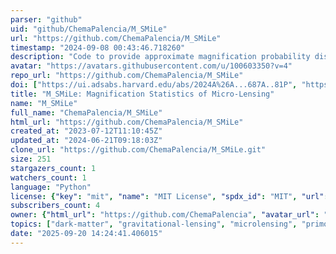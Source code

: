 ```yaml
---
parser: "github"
uid: "github/ChemaPalencia/M_SMiLe"
url: "https://github.com/ChemaPalencia/M_SMiLe"
timestamp: "2024-09-08 00:43:46.718260"
description: "Code to provide approximate magnification probability distributions under microlensing by compact objects such as stars or PBHs of strongly lensed stars."
avatar: "https://avatars.githubusercontent.com/u/100603350?v=4"
repo_url: "https://github.com/ChemaPalencia/M_SMiLe"
doi: ["https://ui.adsabs.harvard.edu/abs/2024A%26A...687A..81P", "https://ui.adsabs.harvard.edu/abs/2024ascl.soft08011P/abstract"]
title: "M_SMiLe: Magnification Statistics of Micro-Lensing"
name: "M_SMiLe"
full_name: "ChemaPalencia/M_SMiLe"
html_url: "https://github.com/ChemaPalencia/M_SMiLe"
created_at: "2023-07-12T11:10:45Z"
updated_at: "2024-06-21T09:18:03Z"
clone_url: "https://github.com/ChemaPalencia/M_SMiLe.git"
size: 251
stargazers_count: 1
watchers_count: 1
language: "Python"
license: {"key": "mit", "name": "MIT License", "spdx_id": "MIT", "url": "https://api.github.com/licenses/mit", "node_id": "MDc6TGljZW5zZTEz"}
subscribers_count: 4
owner: {"html_url": "https://github.com/ChemaPalencia", "avatar_url": "https://avatars.githubusercontent.com/u/100603350?v=4", "login": "ChemaPalencia", "type": "User"}
topics: ["dark-matter", "gravitational-lensing", "microlensing", "primordial-black-holes", "strong-lensing", "high-redshift-stars"]
date: "2025-09-20 14:24:41.406015"
---
```

